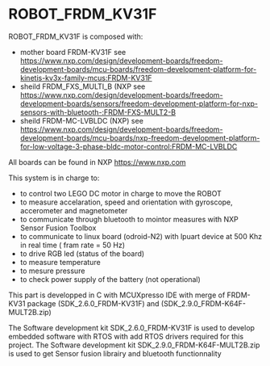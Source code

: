 # ROBOT_FRDM_KV31F
ROBOT_FRDM_KV31F is composed with:
- mother board FRDM-KV31F 
  see https://www.nxp.com/design/development-boards/freedom-development-boards/mcu-boards/freedom-development-platform-for-kinetis-kv3x-family-mcus:FRDM-KV31F
- sheild FRDM_FXS_MULTI_B (NXP
  see https://www.nxp.com/design/development-boards/freedom-development-boards/sensors/freedom-development-platform-for-nxp-sensors-with-bluetooth-:FRDM-FXS-MULT2-B
- sheild FRDM-MC-LVBLDC (NXP)
  see https://www.nxp.com/design/development-boards/freedom-development-boards/mcu-boards/nxp-freedom-development-platform-for-low-voltage-3-phase-bldc-motor-control:FRDM-MC-LVBLDC
  
All boards can be found in NXP https://www.nxp.com

This system is in charge to:
- to control two LEGO DC motor in charge to move the ROBOT
- to measure accelaration, speed and orientation with gyroscope, accerometer and magnetometer 
- to communicate through bluetooth to mointor measures with NXP Sensor Fusion Toolbox
- to communicate to linux board (odroid-N2) with lpuart device at 500 Khz in real time ( fram rate = 50 Hz)  
- to drive RGB led (status of the board)
- to measure temperature
- to mesure pressure
- to check power supply of the battery (not operational)

This part is developped in C with MCUXpresso IDE with merge of FRDM-KV31 package (SDK_2.6.0_FRDM-KV31F) and (SDK_2.9.0_FRDM-K64F-MULT2B.zip)

The Software development kit SDK_2.6.0_FRDM-KV31F is used to develop embedded software with RTOS with add RTOS drivers required for this project.
The Software development kit SDK_2.9.0_FRDM-K64F-MULT2B.zip is used to get Sensor fusion librairy and bluetooth functionnality
